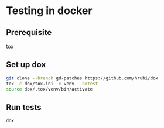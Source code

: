 # Testing in docker

## Prerequisite
tox

## Set up dox

```sh
git clone --branch gd-patches https://github.com/hrubi/dox
tox -c dox/tox.ini -e venv --notest
source dox/.tox/venv/bin/activate
```

## Run tests
```sh
dox
```
